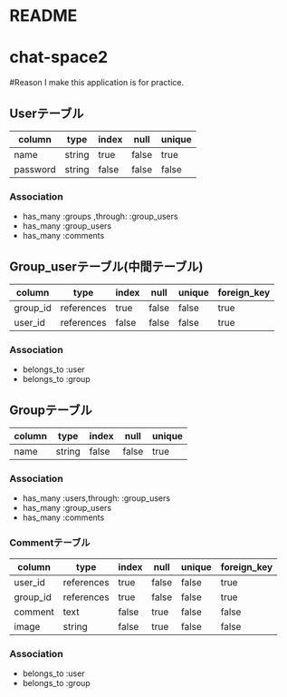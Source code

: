 # README
# chat-space2

#Reason I make this application is for practice.

## Userテーブル
|column   |type   |index|null  |unique|
|---------|-------|-----|------|------|
|name     |string |true |false |true  |
|password |string |false|false |false |
### Association
- has_many :groups ,through: :group_users
- has_many :group_users
- has_many :comments

## Group_userテーブル(中間テーブル)
|column     |type   |index|null  |unique|foreign_key|
|-----------|-------|-----|------|------|-----------|
|group_id   |references|true |false |false |true       |
|user_id    |references|false|false |false |true       |
### Association
- belongs_to :user
- belongs_to :group


## Groupテーブル
|column|type   |index|null  |unique|
|------|-------|-----|------|------|
|name  |string |false|false |true  |
### Association
- has_many :users,through: :group_users
- has_many :group_users
- has_many :comments


### Commentテーブル
|column     |type   |index|null  |unique|foreign_key|
|-----------|-------|-----|------|------|-----------|
|user_id    |references|true |false |false |true       |
|group_id   |references|true |false |false |true       |
|comment    |text   |false|true  |false |false      |
|image      |string |false|true  |false |false      |
### Association
- belongs_to :user
- belongs_to :group



